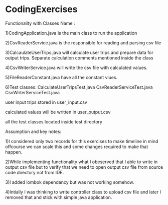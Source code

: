 # CodingExercises

Functionality with Classes Name : 

1)CodingApplication.java is the main class to run the application

2)CsvReaderService.java is the responsible for reading and parsing csv file  

3)CalcaulateUserTrips.java will calculate user trips and prepare data for output trips. 
  Separate calculation comments mentioned inside the class

4)CsvWriterService.java will write the csv file with calculated values.

5)FileReaderConstant.java have all the constant vlues.

6)Test classes:
  CalculateUserTripsTest.java
  CsvReaderServiceTest.java
  CsvWriterServiceTest.java

user input trips stored in user_input.csv

calculated values will be written in user_output.csv

all the test classes located inside test directory  

Assumption and key notes:

1)I considered only two records for this exercises to make timeline in mind offcourse we can scale this and some changes required to make that happen.

2)While implementing functionality what I obeserved that I able to write in output csv file but to verify that we need to open output csv file from source code directory not from IDE.

3)I added lombok dependancy but was not working somehow.

4)Intially I was thinking to write controller class to upload csv file and later I removed that and stick with simple java application.
